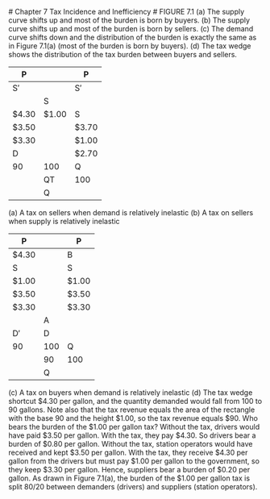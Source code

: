 \# Chapter 7 Tax Incidence and Inefficiency # FIGURE 7.1 (a) The supply curve shifts up and most of the burden is born by buyers. (b) The supply curve shifts up and most of the burden is born by sellers. (c) The demand curve shifts down and the distribution of the burden is exactly the same as in Figure 7.1(a) (most of the burden is born by buyers). (d) The tax wedge shows the distribution of the tax burden between buyers and sellers.

| P     |       | P     |
| ----- | ----- | ----- |
| S′    |       | S′    |
|       | S     |       |
| $4.30 | $1.00 | S     |
| $3.50 |       | $3.70 |
| $3.30 |       | $1.00 |
| D     |       | $2.70 |
| 90    | 100   | Q     |
|       | QT    | 100   |
|       | Q     |       |

(a) A tax on sellers when demand is relatively inelastic (b) A tax on sellers when supply is relatively inelastic

| P     |     | P     |
| ----- | --- | ----- |
| $4.30 |     | B     |
| S     |     | S     |
| $1.00 |     | $1.00 |
| $3.50 |     | $3.50 |
| $3.30 |     | $3.30 |
|       | A   |       |
| D′    | D   |       |
| 90    | 100 | Q     |
|       | 90  | 100   |
|       | Q   |       |

(c) A tax on buyers when demand is relatively inelastic (d) The tax wedge shortcut $4.30 per gallon, and the quantity demanded would fall from 100 to 90 gallons. Note also that the tax revenue equals the area of the rectangle with the base 90 and the height $1.00, so the tax revenue equals $90. Who bears the burden of the $1.00 per gallon tax? Without the tax, drivers would have paid $3.50 per gallon. With the tax, they pay $4.30. So drivers bear a burden of $0.80 per gallon. Without the tax, station operators would have received and kept $3.50 per gallon. With the tax, they receive $4.30 per gallon from the drivers but must pay $1.00 per gallon to the government, so they keep $3.30 per gallon. Hence, suppliers bear a burden of $0.20 per gallon. As drawn in Figure 7.1(a), the burden of the $1.00 per gallon tax is split 80/20 between demanders (drivers) and suppliers (station operators).